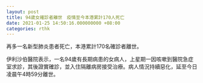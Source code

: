 ```yaml
---
layout: post
title: 94歲女確診者離世　疫情至今本港累計170人死亡
date: 2021-01-25 14:50:16.000000000 +08:00
categories: rthk
---
```


再多一名新型肺炎患者死亡，本港累計170名確診者離世。

伊利沙伯醫院表示，一名94歲有長期病患的女病人，上星期一因咳嗽到醫院急症室求診，其後證實確診，並入住隔離病房接受治療。病人情況持續惡化，延至今日凌晨午4時59分離世。
